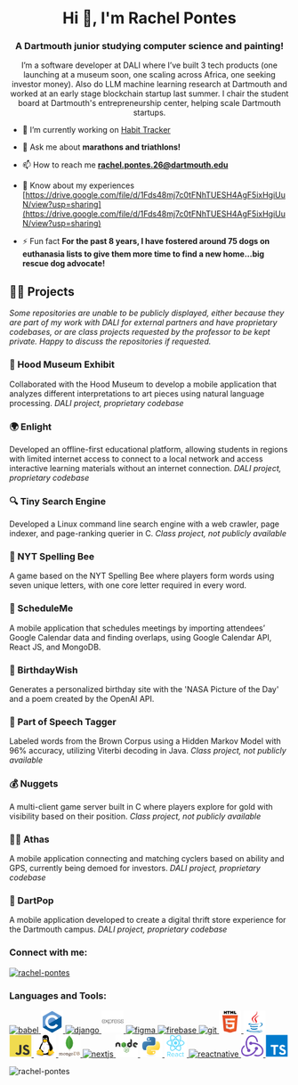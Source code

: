 <h1 align="center">Hi 👋, I'm Rachel Pontes</h1>
<h3 align="center">A Dartmouth junior studying computer science and painting!</h3>
<p align="center">I’m a software developer at DALI where I’ve built 3 tech products (one launching at a museum soon, one scaling across Africa, one seeking investor money). Also do LLM machine learning research at Dartmouth and worked at an early stage blockchain startup last summer. I chair the student board at Dartmouth's entrepreneurship center, helping scale Dartmouth startups.</p>

- 🔭 I’m currently working on [Habit Tracker](https://github.com/rachel-pontes/habit-tracker)

- 💬 Ask me about **marathons and triathlons!**

- 📫 How to reach me **rachel.pontes.26@dartmouth.edu**

- 📄 Know about my experiences [https://drive.google.com/file/d/1Fds48mj7c0tFNhTUESH4AgF5ixHgiUuN/view?usp=sharing](https://drive.google.com/file/d/1Fds48mj7c0tFNhTUESH4AgF5ixHgiUuN/view?usp=sharing)

- ⚡ Fun fact **For the past 8 years, I have fostered around 75 dogs on euthanasia lists to give them more time to find a new home...big rescue dog advocate!**

<h2>👨‍💻 Projects</h2>

*Some repositories are unable to be publicly displayed, either because they are part of my work with DALI for external partners and have proprietary codebases, or are class projects requested by the professor to be kept private. Happy to discuss the repositories if requested.*

### 🎨 Hood Museum Exhibit
Collaborated with the Hood Museum to develop a mobile application that analyzes different interpretations to art pieces using natural language processing. *DALI project, proprietary codebase*

### 🌍 Enlight
Developed an offline-first educational platform, allowing students in regions with limited internet access to connect to a local network and access interactive learning materials without an internet connection. *DALI project, proprietary codebase*

### 🔍 Tiny Search Engine
Developed a Linux command line search engine with a web crawler, page indexer, and page-ranking querier in C. *Class project, not publicly available*

### 🐝 NYT Spelling Bee
A game based on the NYT Spelling Bee where players form words using seven unique letters, with one core letter required in every word.

### 📅 ScheduleMe
A mobile application that schedules meetings by importing attendees’ Google Calendar data and finding overlaps, using Google Calendar API, React JS, and MongoDB.

### 🎂 BirthdayWish
Generates a personalized birthday site with the 'NASA Picture of the Day' and a poem created by the OpenAI API.

### 📝 Part of Speech Tagger
Labeled words from the Brown Corpus using a Hidden Markov Model with 96% accuracy, utilizing Viterbi decoding in Java. *Class project, not publicly available*

### 💰 Nuggets
A multi-client game server built in C where players explore for gold with visibility based on their position. *Class project, not publicly available*

### 🏃‍♂️ Athas
A mobile application connecting and matching cyclers based on ability and GPS, currently being demoed for investors. *DALI project, proprietary codebase*

### 🏪 DartPop
A mobile application developed to create a digital thrift store experience for the Dartmouth campus. *DALI project, proprietary codebase*


<h3 align="left">Connect with me:</h3>
<p align="left">
<a href="https://linkedin.com/in/rachel-pontes" target="blank"><img align="center" src="https://raw.githubusercontent.com/rahuldkjain/github-profile-readme-generator/master/src/images/icons/Social/linked-in-alt.svg" alt="rachel-pontes" height="30" width="40" /></a>
</p>

<h3 align="left">Languages and Tools:</h3>
<p align="left"> <a href="https://babeljs.io/" target="_blank" rel="noreferrer"> <img src="https://www.vectorlogo.zone/logos/babeljs/babeljs-icon.svg" alt="babel" width="40" height="40"/> </a> <a href="https://www.cprogramming.com/" target="_blank" rel="noreferrer"> <img src="https://raw.githubusercontent.com/devicons/devicon/master/icons/c/c-original.svg" alt="c" width="40" height="40"/> </a> <a href="https://www.djangoproject.com/" target="_blank" rel="noreferrer"> <img src="https://cdn.worldvectorlogo.com/logos/django.svg" alt="django" width="40" height="40"/> </a> <a href="https://expressjs.com" target="_blank" rel="noreferrer"> <img src="https://raw.githubusercontent.com/devicons/devicon/master/icons/express/express-original-wordmark.svg" alt="express" width="40" height="40"/> </a> <a href="https://www.figma.com/" target="_blank" rel="noreferrer"> <img src="https://www.vectorlogo.zone/logos/figma/figma-icon.svg" alt="figma" width="40" height="40"/> </a> <a href="https://firebase.google.com/" target="_blank" rel="noreferrer"> <img src="https://www.vectorlogo.zone/logos/firebase/firebase-icon.svg" alt="firebase" width="40" height="40"/> </a> <a href="https://git-scm.com/" target="_blank" rel="noreferrer"> <img src="https://www.vectorlogo.zone/logos/git-scm/git-scm-icon.svg" alt="git" width="40" height="40"/> </a> <a href="https://www.w3.org/html/" target="_blank" rel="noreferrer"> <img src="https://raw.githubusercontent.com/devicons/devicon/master/icons/html5/html5-original-wordmark.svg" alt="html5" width="40" height="40"/> </a> <a href="https://www.java.com" target="_blank" rel="noreferrer"> <img src="https://raw.githubusercontent.com/devicons/devicon/master/icons/java/java-original.svg" alt="java" width="40" height="40"/> </a> <a href="https://developer.mozilla.org/en-US/docs/Web/JavaScript" target="_blank" rel="noreferrer"> <img src="https://raw.githubusercontent.com/devicons/devicon/master/icons/javascript/javascript-original.svg" alt="javascript" width="40" height="40"/> </a> <a href="https://www.linux.org/" target="_blank" rel="noreferrer"> <img src="https://raw.githubusercontent.com/devicons/devicon/master/icons/linux/linux-original.svg" alt="linux" width="40" height="40"/> </a> <a href="https://www.mongodb.com/" target="_blank" rel="noreferrer"> <img src="https://raw.githubusercontent.com/devicons/devicon/master/icons/mongodb/mongodb-original-wordmark.svg" alt="mongodb" width="40" height="40"/> </a> <a href="https://nextjs.org/" target="_blank" rel="noreferrer"> <img src="https://cdn.worldvectorlogo.com/logos/nextjs-2.svg" alt="nextjs" width="40" height="40"/> </a> <a href="https://nodejs.org" target="_blank" rel="noreferrer"> <img src="https://raw.githubusercontent.com/devicons/devicon/master/icons/nodejs/nodejs-original-wordmark.svg" alt="nodejs" width="40" height="40"/> </a> <a href="https://www.python.org" target="_blank" rel="noreferrer"> <img src="https://raw.githubusercontent.com/devicons/devicon/master/icons/python/python-original.svg" alt="python" width="40" height="40"/> </a> <a href="https://reactjs.org/" target="_blank" rel="noreferrer"> <img src="https://raw.githubusercontent.com/devicons/devicon/master/icons/react/react-original-wordmark.svg" alt="react" width="40" height="40"/> </a> <a href="https://reactnative.dev/" target="_blank" rel="noreferrer"> <img src="https://reactnative.dev/img/header_logo.svg" alt="reactnative" width="40" height="40"/> </a> <a href="https://redux.js.org" target="_blank" rel="noreferrer"> <img src="https://raw.githubusercontent.com/devicons/devicon/master/icons/redux/redux-original.svg" alt="redux" width="40" height="40"/> </a> <a href="https://www.typescriptlang.org/" target="_blank" rel="noreferrer"> <img src="https://raw.githubusercontent.com/devicons/devicon/master/icons/typescript/typescript-original.svg" alt="typescript" width="40" height="40"/> </a> </p>

<p><img align="left" src="https://github-readme-stats.vercel.app/api/top-langs?username=rachel-pontes&show_icons=true&locale=en&layout=compact" alt="rachel-pontes" /></p>
